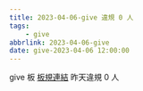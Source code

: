 ```yaml
---
title: 2023-04-06-give 違規 0 人
tags:
    - give
abbrlink: 2023-04-06-give
date: give-2023-04-06 12:00:00
---
```

give 板 [板規連結](https://www.ptt.cc/bbs/give/M.1612495900.A.C32.html)
昨天違規 0 人
